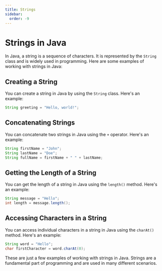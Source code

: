 ```yaml
---
title: Strings
sidebar:
  order: -9
---
```


# Strings in Java

In Java, a string is a sequence of characters. It is represented by the `String` class and is widely used in programming. Here are some examples of working with strings in Java:

## Creating a String

You can create a string in Java by using the `String` class. Here's an example:

```java
String greeting = "Hello, world!";
```

## Concatenating Strings

You can concatenate two strings in Java using the `+` operator. Here's an example:

```java
String firstName = "John";
String lastName = "Doe";
String fullName = firstName + " " + lastName;
```

## Getting the Length of a String

You can get the length of a string in Java using the `length()` method. Here's an example:

```java
String message = "Hello";
int length = message.length();
```

## Accessing Characters in a String

You can access individual characters in a string in Java using the `charAt()` method. Here's an example:

```java
String word = "Hello";
char firstCharacter = word.charAt(0);
```

These are just a few examples of working with strings in Java. Strings are a fundamental part of programming and are used in many different scenarios.
